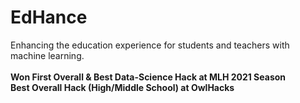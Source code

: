 # EdHance
Enhancing the education experience for students and teachers with machine learning.
<br/>
<br/>
<b>Won First Overall & Best Data-Science Hack at MLH 2021 Season 
<br/>
Best Overall Hack (High/Middle School) at OwlHacks</b>
